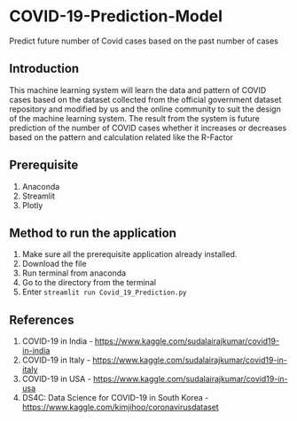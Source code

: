 # COVID-19-Prediction-Model
Predict future number of Covid cases based on the past number of cases

## Introduction
This machine learning system will learn the data and pattern of COVID cases based on the dataset collected from the official government dataset repository and modified by us and the online community to suit the design of the machine learning system. The result from the system is future prediction of the number of COVID cases whether it increases or decreases based on the pattern and calculation related like the R-Factor

## Prerequisite
1. Anaconda
2. Streamlit
3. Plotly

## Method to run the application
1. Make sure all the prerequisite application already installed.
2. Download the file
3. Run terminal from anaconda
4. Go to the directory from the terminal
5. Enter `streamlit run Covid_19_Prediction.py` 

## References
1. COVID-19 in India - https://www.kaggle.com/sudalairajkumar/covid19-in-india
2. COVID-19 in Italy - https://www.kaggle.com/sudalairajkumar/covid19-in-italy
3. COVID-19 in USA - https://www.kaggle.com/sudalairajkumar/covid19-in-usa
4. DS4C: Data Science for COVID-19 in South Korea - https://www.kaggle.com/kimjihoo/coronavirusdataset

